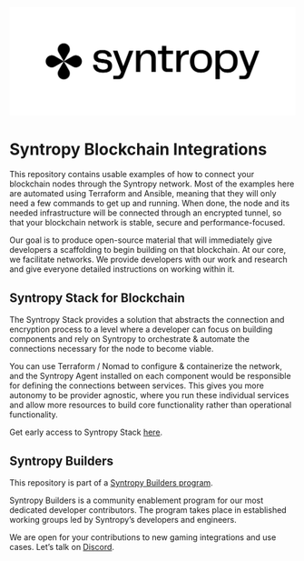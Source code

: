 ![Syntropy Logo](assets/logo.png)
# Syntropy Blockchain Integrations

This repository contains usable examples of how to connect your blockchain nodes through the Syntropy network. Most of the examples here are automated using Terraform and Ansible, meaning that they will only need a few commands to get up and running. When done, the node and its needed infrastructure will be connected through an encrypted tunnel, so that your blockchain network is stable, secure and performance-focused. 

Our goal is to produce open-source material that will immediately give developers a scaffolding to begin building on that blockchain. At our core, we facilitate networks. We provide developers with our work and research and give everyone detailed instructions on working within it. 

## Syntropy Stack for Blockchain

The Syntropy Stack provides a solution that abstracts the connection and encryption process to a level where a developer can focus on building components and rely on Syntropy to orchestrate & automate the connections necessary for the node to become viable.

You can use Terraform / Nomad to configure & containerize the network, and the Syntropy Agent installed on each component would be responsible for defining the connections between services. This gives you more autonomy to be provider agnostic, where you run these individual services and allow more resources to build core functionality rather than operational functionality. 

Get early access to Syntropy Stack [here](https://www.syntropystack.com/request-access).

## Syntropy Builders

This repository is part of a [Syntropy Builders program](https://www.syntropystack.com/build).

Syntropy Builders is a community enablement program for our most dedicated developer contributors. The program takes place in established working groups led by Syntropy’s developers and engineers.

We are open for your contributions to new gaming integrations and use cases. Let’s talk on [Discord](https://discord.gg/NVjTeRGqKb).
